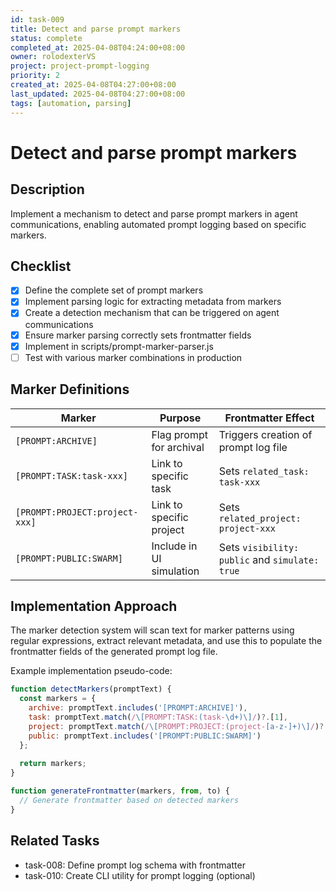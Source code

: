 ```yaml
---
id: task-009
title: Detect and parse prompt markers
status: complete
completed_at: 2025-04-08T04:24:00+08:00
owner: rolodexterVS
project: project-prompt-logging
priority: 2
created_at: 2025-04-08T04:27:00+08:00
last_updated: 2025-04-08T04:27:00+08:00
tags: [automation, parsing]
---
```


# Detect and parse prompt markers

## Description
Implement a mechanism to detect and parse prompt markers in agent communications, enabling automated prompt logging based on specific markers.

## Checklist
- [x] Define the complete set of prompt markers
- [x] Implement parsing logic for extracting metadata from markers
- [x] Create a detection mechanism that can be triggered on agent communications
- [x] Ensure marker parsing correctly sets frontmatter fields
- [x] Implement in scripts/prompt-marker-parser.js
- [ ] Test with various marker combinations in production

## Marker Definitions

| Marker | Purpose | Frontmatter Effect |
|--------|---------|-------------------|
| `[PROMPT:ARCHIVE]` | Flag prompt for archival | Triggers creation of prompt log file |
| `[PROMPT:TASK:task-xxx]` | Link to specific task | Sets `related_task: task-xxx` |
| `[PROMPT:PROJECT:project-xxx]` | Link to specific project | Sets `related_project: project-xxx` |
| `[PROMPT:PUBLIC:SWARM]` | Include in UI simulation | Sets `visibility: public` and `simulate: true` |

## Implementation Approach
The marker detection system will scan text for marker patterns using regular expressions, extract relevant metadata, and use this to populate the frontmatter fields of the generated prompt log file.

Example implementation pseudo-code:
```javascript
function detectMarkers(promptText) {
  const markers = {
    archive: promptText.includes('[PROMPT:ARCHIVE]'),
    task: promptText.match(/\[PROMPT:TASK:(task-\d+)\]/)?.[1],
    project: promptText.match(/\[PROMPT:PROJECT:(project-[a-z-]+)\]/)?.[1],
    public: promptText.includes('[PROMPT:PUBLIC:SWARM]')
  };
  
  return markers;
}

function generateFrontmatter(markers, from, to) {
  // Generate frontmatter based on detected markers
}
```

## Related Tasks
- task-008: Define prompt log schema with frontmatter
- task-010: Create CLI utility for prompt logging (optional)
